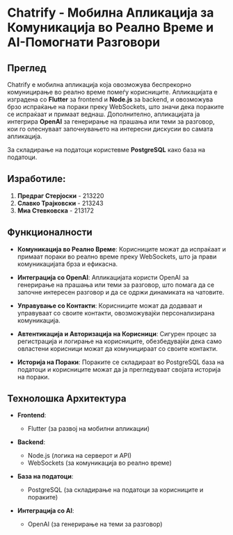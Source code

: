# Chatrify - Мобилна Апликација за Комуникација во Реално Време и AI-Помогнати Разговори

## Преглед
Chatrify е мобилна апликација која овозможува беспрекорно комуницирање во реално време помеѓу корисниците. Апликацијата е изградена со **Flutter** за frontend и **Node.js** за backend, и овозможува брзо испраќање на пораки преку WebSockets, што значи дека пораките се испраќаат и примаат веднаш. Дополнително, апликацијата ја интегрира **OpenAI** за генерирање на прашања или теми за разговор, кои го олеснуваат започнувањето на интересни дискусии во самата апликација.

За складирање на податоци користевме **PostgreSQL** како база на податоци.

## Изработиле:
1. **Предраг Стерјоски** - 213220
2. **Славко Трајковски** - 213243
3. **Миа Стевковска** - 213172

## Функционалности

- **Комуникација во Реално Време**: Корисниците можат да испраќаат и примаат пораки во реално време преку WebSockets, што ја прави комуникацијата брза и ефикасна.
  
- **Интеграција со OpenAI**: Апликацијата користи OpenAI за генерирање на прашања или теми за разговор, што помага да се започне интересен разговор и да се одржи динамиката на чатовите.
  
- **Управување со Контакти**: Корисниците можат да додаваат и управуваат со своите контакти, овозможувајќи персонализирана комуникација.
  
- **Автентикација и Авторизација на Корисници**: Сигурен процес за регистрација и логирање на корисниците, обезбедувајќи дека само овластени корисници можат да комуницираат со своите контакти.
  
- **Историја на Пораки**: Пораките се складираат во PostgreSQL база на податоци и корисниците можат да ја прегледуваат својата историја на пораки.

## Технолошка Архитектура

- **Frontend**: 
  - Flutter (за развој на мобилни апликации)
  
- **Backend**:
  - Node.js (логика на серверот и API)
  - WebSockets (за комуникација во реално време)
  
- **База на податоци**:
  - PostgreSQL (за складирање на податоци за корисниците и пораките)
  
- **Интеграција со AI**:
  - OpenAI (за генерирање на теми за разговор)

